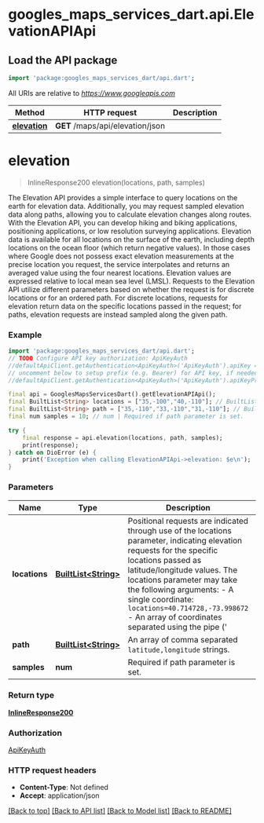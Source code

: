 # googles_maps_services_dart.api.ElevationAPIApi

## Load the API package
```dart
import 'package:googles_maps_services_dart/api.dart';
```

All URIs are relative to *https://www.googleapis.com*

Method | HTTP request | Description
------------- | ------------- | -------------
[**elevation**](ElevationAPIApi.md#elevation) | **GET** /maps/api/elevation/json | 


# **elevation**
> InlineResponse200 elevation(locations, path, samples)



The Elevation API provides a simple interface to query locations on the earth for elevation data. Additionally, you may request sampled elevation data along paths, allowing you to calculate elevation changes along routes. With the Elevation API, you can develop hiking and biking applications, positioning applications, or low resolution surveying applications.  Elevation data is available for all locations on the surface of the earth, including depth locations on the ocean floor (which return negative values). In those cases where Google does not possess exact elevation measurements at the precise location you request, the service interpolates and returns an averaged value using the four nearest locations. Elevation values are expressed relative to local mean sea level (LMSL).  Requests to the Elevation API utilize different parameters based on whether the request is for discrete locations or for an ordered path. For discrete locations, requests for elevation return data on the specific locations passed in the request; for paths, elevation requests are instead sampled along the given path. 

### Example
```dart
import 'package:googles_maps_services_dart/api.dart';
// TODO Configure API key authorization: ApiKeyAuth
//defaultApiClient.getAuthentication<ApiKeyAuth>('ApiKeyAuth').apiKey = 'YOUR_API_KEY';
// uncomment below to setup prefix (e.g. Bearer) for API key, if needed
//defaultApiClient.getAuthentication<ApiKeyAuth>('ApiKeyAuth').apiKeyPrefix = 'Bearer';

final api = GooglesMapsServicesDart().getElevationAPIApi();
final BuiltList<String> locations = ["35,-100","40,-110"]; // BuiltList<String> | Positional requests are indicated through use of the locations parameter, indicating elevation requests for the specific locations passed as latitude/longitude values.  The locations parameter may take the following arguments:  - A single coordinate: `locations=40.714728,-73.998672` - An array of coordinates separated using the pipe ('|') character:    ```   locations=40.714728,-73.998672|-34.397,150.644   ``` - A set of encoded coordinates using the [Encoded Polyline Algorithm](https://developers.google.com/maps/documentation/utilities/polylinealgorithm):    ```   locations=enc:gfo}EtohhU   ```  Latitude and longitude coordinate strings are defined using numerals within a comma-separated text string. For example, \"40.714728,-73.998672\" is a valid locations value. Latitude and longitude values must correspond to a valid location on the face of the earth. Latitudes can take any value between -90 and 90 while longitude values can take any value between -180 and 180. If you specify an invalid latitude or longitude value, your request will be rejected as a bad request.  You may pass any number of multiple coordinates within an array or encoded polyline, while still constructing a valid URL. Note that when passing multiple coordinates, the accuracy of any returned data may be of lower resolution than when requesting data for a single coordinate. 
final BuiltList<String> path = ["35,-110","33,-110","31,-110"]; // BuiltList<String> | An array of comma separated `latitude,longitude` strings.
final num samples = 10; // num | Required if path parameter is set.

try {
    final response = api.elevation(locations, path, samples);
    print(response);
} catch on DioError (e) {
    print('Exception when calling ElevationAPIApi->elevation: $e\n');
}
```

### Parameters

Name | Type | Description  | Notes
------------- | ------------- | ------------- | -------------
 **locations** | [**BuiltList&lt;String&gt;**](String.md)| Positional requests are indicated through use of the locations parameter, indicating elevation requests for the specific locations passed as latitude/longitude values.  The locations parameter may take the following arguments:  - A single coordinate: `locations=40.714728,-73.998672` - An array of coordinates separated using the pipe ('|') character:    ```   locations=40.714728,-73.998672|-34.397,150.644   ``` - A set of encoded coordinates using the [Encoded Polyline Algorithm](https://developers.google.com/maps/documentation/utilities/polylinealgorithm):    ```   locations=enc:gfo}EtohhU   ```  Latitude and longitude coordinate strings are defined using numerals within a comma-separated text string. For example, \"40.714728,-73.998672\" is a valid locations value. Latitude and longitude values must correspond to a valid location on the face of the earth. Latitudes can take any value between -90 and 90 while longitude values can take any value between -180 and 180. If you specify an invalid latitude or longitude value, your request will be rejected as a bad request.  You may pass any number of multiple coordinates within an array or encoded polyline, while still constructing a valid URL. Note that when passing multiple coordinates, the accuracy of any returned data may be of lower resolution than when requesting data for a single coordinate.  | [optional] 
 **path** | [**BuiltList&lt;String&gt;**](String.md)| An array of comma separated `latitude,longitude` strings. | [optional] 
 **samples** | **num**| Required if path parameter is set. | [optional] 

### Return type

[**InlineResponse200**](InlineResponse200.md)

### Authorization

[ApiKeyAuth](../README.md#ApiKeyAuth)

### HTTP request headers

 - **Content-Type**: Not defined
 - **Accept**: application/json

[[Back to top]](#) [[Back to API list]](../README.md#documentation-for-api-endpoints) [[Back to Model list]](../README.md#documentation-for-models) [[Back to README]](../README.md)

